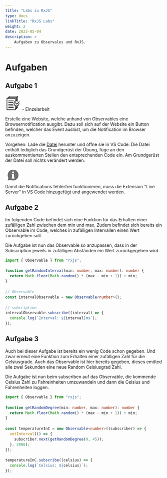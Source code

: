 ```yaml
---
title: "Labs zu RxJS"
type: docs
linkTitle: "RxJS Labs"
weight: 2
date: 2023-05-04
description: >
    Aufgaben zu Observales und RxJS.
---
```

# Aufgaben
## Aufgabe 1
![task1](/images/task.png) - Einzelarbeit

Erstelle eine Website, welche anhand von Observables eine Browsernotification ausgibt.
Dazu soll sich auf der Website ein Button befinden, welcher das Event auslöst, um die Notification im Browser anzuzeigen.

Vorgehen:
Lade die [Datei](/files/exams/angular/uebung1.html) herunter und öffne sie in VS Code. 
Die Datei enthält lediglich das Grundgerüst der Übung, füge an den auskommentierten Stellen den entsprechenden Code ein.
Am Grundgerüst der Datei soll nichts verändert werden.

![asset](/images/hint.png)    
Damit die Notifications fehlerfrei funktionieren, muss die Extension "Live Server" in VS Code hinzugefügt und angewendet werden.


## Aufgabe 2
Im folgenden Code befindet sich eine Funktion für das Erhalten einer zufälligen Zahl zwischen dem min und max. Zudem befindet sich bereits ein Observable im Code, welches in zufälligen Intervallen einen Wert zurückgeben soll.

Die Aufgabe ist nun das Observable so anzupassen, dass in der Subscription jeweils in zufälligen Abständen ein Wert zurückgegeben wird.

```typescript
import { Observable } from "rxjs";

function getRandomInterval(min: number, max: number): number {
  return Math.floor(Math.random() * (max - min + 1)) + min;
}

// Observable
const intervalObservable = new Observable<number>();

// subcription
intervalObservable.subscribe((interval) => {
  console.log(`Interval: ${interval}ms`);
});
```


## Aufgabe 3
Auch bei dieser Aufgabe ist bereits ein wenig Code schon gegeben. Und zwar erneut eine Funktion zum Erhalten einer zufälligen Zahl für die Celsiusgrade.
Auch das Observable ist hier bereits gegeben, dieses emitted alle zwei Sekunden eine neue Random Celsiusgrad Zahl.

Die Aufgabe ist nun beim subscriben auf das Observable, die kommende Celsius Zahl zu Fahreinheiten umzuwandeln und dann die Celsius und Fahrenheiten loggen.

```typescript
import { Observable } from "rxjs";

function getRandomDegree(min: number, max: number): number {
  return Math.floor(Math.random() * (max - min + 1)) + min;
}

const temperatureInC = new Observable<number>((subscriber) => {
  setInterval(() => {
    subscriber.next(getRandomDegree(0, 45));
  }, 2000);
});

temperatureInC.subscribe((celsius) => {
  console.log(`Celsius: ${celsius}`);
});
```
